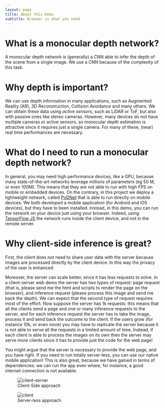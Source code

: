 ```yaml
---
layout: page
title: About this Demo
subtitle: Browser is what you need
---
```


# What is a monocular depth network?

A monocular depth network is (generally) a CNN able to infer 
the depth of the scene from a single image. We use a CNN because of the
complexity of this task.

# Why depth is important?
We can use depth information in many applications, such as Augmented Reality (AR),
3D Reconstruction, Collision Avoidance and many others.
We can obtain these data using *active sensors*, such as LiDAR or ToF, but also with passive ones like
stereo cameras. However, many devices do not have multiple cameras or active sensors, so monocular depth estimation
is attractive since it requires just a single camera. For many of these, (near) real time performances are necessary.

# What do I need to run a monocular depth network?
In general, you may need high performance devices, like a GPU, because many state-of-the-art networks
leverage millions of parameters (eg 50 M, or even 100M). This means that they are not able to run with high FPS
on mobile or embedded devices. On the contrary, in this project we deploy a lightweight network, called [PyDNet](https://arxiv.org/pdf/1806.11430.pdf)
that is able to run directly on mobile devices.
We both developed a mobile application (for Android and iOS devices), but they have to been installed. Instead, in this demo, you can run the network on your device just using your
browser. Indeed, using [TensorFlow JS](https://www.tensorflow.org/js) the network runs inside the client device, and not in the remote server.

# Why client-side inference is great?
First, the client does not need to share user data with the server because images are processed directly by the client device. In this way the privacy of the user is enhanced.

Moreover, the server can scale better, since it has less requests to solve. In a client-server web demo the server has two types of request: page request (that is, please send me the html and scripts to render the page on the browser), and inference request (please process this image and send me back the depth).
We can expect that the second type of request requires most of the effort.
Now suppose the server has 1k requests: this means that all the clients send a page and one or many inference requests to the server, and for each inference request the server has to take the image, process it and send back the outcome to the client. 
If the users grow (for instance 10k, or even more) you may have to replicate the server because it is not able to serve all the requests in a limited amount of time. Instead, if each client is able to process the images on its own
then the server may serve more clients since it has to provide just the code for the web page!

You might argue that the server is necessary to provide the web page, and you have right. If you need to run totally server-less, you can use our native mobile application! This is also great, because we have gained in terms of dependencies: we can run the app even where, for instance, a good internet connection is not available.

<div class="container">
  <div class="row">
    <div class="col-md-6 col-sm-12">
      <figure class="figure">
        <img src="{{site.baseurl}}/assets/img/client-server.png" alt="client-server">
        <figcaption class="figure-caption text-center">Client-Side approach</figcaption>
       </figure>
    </div>
    <div class="col-md-6 col-sm-12">
      <figure class="figure">
        <img src="{{site.baseurl}}/assets/img/client.png" alt="client"> 
        <figcaption class="figure-caption text-center">Server-less approach</figcaption>
      </figure>
    </div>
  </div>
</div>
